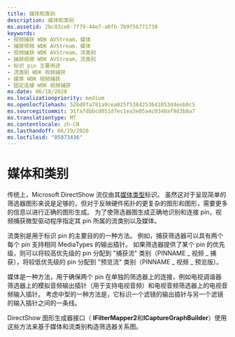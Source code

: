 ```yaml
---
title: 媒体和类别
description: 媒体和类别
ms.assetid: 2bc83ce6-7f79-44e7-a0fb-7b9f56771730
keywords:
- 视频捕获 WDK AVStream，媒体
- 捕获视频 WDK AVStream，媒体
- 视频捕获 WDK AVStream，流类别
- 捕获视频 WDK AVStream，流类别
- 标识 pin 主要用途
- 流类别 WDK 视频捕获
- 媒体 WDK 视频捕获
- 固定连接 WDK 视频捕获
ms.date: 06/18/2020
ms.localizationpriority: medium
ms.openlocfilehash: 52bd0fa781a9cea025f5384253641053d4eeb8c5
ms.sourcegitcommit: 31fa7dbbcd051d7ec1ea3e05a4c0340af9d3b8a7
ms.translationtype: MT
ms.contentlocale: zh-CN
ms.lasthandoff: 06/19/2020
ms.locfileid: "85073436"
---
```

# <a name="mediums-and-categories"></a>媒体和类别

传统上，Microsoft DirectShow 流仅由其[媒体类型](https://docs.microsoft.com/previous-versions//ms787271(v=vs.85))标识。 虽然这对于呈现简单的筛选器图形来说是足够的，但对于反映硬件拓扑的更复杂的图形和图形，需要更多的信息以进行正确的图形生成。 为了使筛选器图生成正确地识别和连接 pin，视频捕获微型驱动程序指定其 pin 所属的流类别以及媒体。

流类别是用于标识 pin 的主要目的的一种方法。 例如，捕获筛选器可以具有两个每个 pin 支持相同 MediaTypes 的输出插针。 如果筛选器提供了某个 pin 的优先级，则可以将较高优先级的 pin 分配到 "捕获流" 类别（PINNAME \_ 视频 \_ 捕获），将较低优先级的 pin 分配到 "预览流" 类别（PINNAME \_ 视频 \_ 预览版）。

媒体是一种方法，用于确保两个 pin 在单独的筛选器上的连接，例如电视调谐器筛选器上的模拟音频输出插针（用于支持电视音频）和电视音频筛选器上的电视音频输入插针。 考虑中型的一种方法是，它标识一个滤镜的输出插针与另一个滤镜的输入插针之间的一条线。

DirectShow 图形生成器接口（ **IFilterMapper2**和**ICaptureGraphBuilder**）使用这些方法来基于媒体和流类别构造筛选器关系图。
